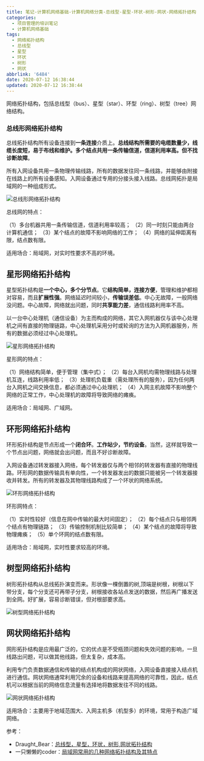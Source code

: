 ```yaml
---
title: 笔记-计算机网络基础-计算机网络分类-总线型-星型-环状-树形-网状-网络拓扑结构
categories:
  - 项目管理的培训笔记
  - 计算机网络基础
tags:
  - 网络拓扑结构
  - 总线型
  - 星型
  - 环状
  - 树形
  - 网状
abbrlink: '6484'
date: 2020-07-12 16:38:44
updated: 2020-07-12 16:38:44
---
```


网络拓扑结构，包括总线型（bus）、星型（star）、环型（ring）、树型（tree）网络结构。
  
<!-- more -->


### 总线形网络拓扑结构

总线拓扑结构所有设备连接到**一条连接**介质上。**总线结构所需要的电缆数量少，线缆长度短，易于布线和维护。多个结点共用一条传输信道，信道利用率高。但不找诊断故障**。

所有入网设备共用一条物理传输线路，所有的数据发往同一条线路，并能够由附接在线路上的所有设备感知。入网设备通过专用的分接头接入线路。总线网拓扑是局域网的一种组成形式。

![总线形网络拓扑结构](https://i.loli.net/2020/07/12/3wgjATJOfqPCHda.png)

总线网的特点：

（1）多台机器共用一条传输信道，信道利用率较高；
（2）同一时刻只能由两台计算机通信；
（3）某个结点的故障不影响网络的工作；
（4）网络的延伸距离有限，结点数有限。

适用场合：局域网，对实时性要求不高的环境。

## 星形网络拓扑结构

星型拓扑结构是**一个中心，多个分节点**。它**结构简单，连接方便**，管理和维护都相对容易，而且**扩展性强**。网络延迟时间较小，**传输误差低**。中心无故障，一般网络没问题。中心故障，网络就出问题，同时**共享能力差**，通信线路利用率不高。

以一台中心处理机（通信设备）为主而构成的网络，其它入网机器仅与该中心处理机之间有直接的物理链路，中心处理机采用分时或轮询的方法为入网机器服务，所有的数据必须经过中心处理机。

![星形网络拓扑结构](https://i.loli.net/2020/07/12/K19yJfDXEjAUFrS.png)

星形网的特点：

（1）网络结构简单，便于管理（集中式）；
（2）每台入网机均需物理线路与处理机互连，线路利用率低；
（3）处理机负载重（需处理所有的服务），因为任何两台入网机之间交换信息，都必须通过中心处理机；
（4）入网主机故障不影响整个网络的正常工作，中心处理机的故障将导致网络的瘫痪。

适用场合：局域网、广域网。

## 环形网络拓扑结构

环形拓扑结构是节点形成一个**闭合环**。**工作站少，节约设备**。当然，这样就导致一个节点出问题，网络就会出问题，而且不好诊断故障。

入网设备通过转发器接入网络，每个转发器仅与两个相邻的转发器有直接的物理线路。环形网的数据传输具有单向性，一个转发器发出的数据只能被另一个转发器接收并转发。所有的转发器及其物理线路构成了一个环状的网络系统。

![环形网络拓扑结构](https://i.loli.net/2020/07/12/HFmBQTt7ZUoDEA6.png)

环形网特点：

（1）实时性较好（信息在网中传输的最大时间固定）；
（2）每个结点只与相邻两个结点有物理链路；
（3）传输控制机制比较简单；
（4）某个结点的故障将导致物理瘫痪；
（5）单个环网的结点数有限。

适用场合：局域网，实时性要求较高的环境。

## 树型网络拓扑结构

树形拓扑结构从总线拓扑演变而来。形状像一棵倒置的树,顶端是树根，树根以下带分支，每个分支还可再带子分支，树根接收各站点发送的数据，然后再广播发送到全网。好扩展，容易诊断错误，但对根部要求高。

![树型网络拓扑结构](https://i.loli.net/2020/07/12/LQUgzSGchOadrC5.png)

## 网状网络拓扑结构

网形拓扑结构是应用最广泛的，它的优点是不受瓶颈问题和失效问题的影响，一旦线路出问题，可以做其他线路，但太复杂，成本高。

利用专门负责数据通信和传输的结点机构成的网状网络，入网设备直接接入结点机进行通信。网状网络通常利用冗余的设备和线路来提高网络的可靠性，因此，结点机可以根据当前的网络信息流量有选择地将数据发往不同的线路。

![网状网络拓扑结构](https://i.loli.net/2020/07/12/wtzcurPLQAGgEFN.png)

适用场合：主要用于地域范围大、入网主机多（机型多）的环境，常用于构造广域网络。 

参考：
- Draught_Bear：[总线型，星型，环状，树形,网状拓扑结构](https://blog.csdn.net/Draught_Bear/article/details/80784777)
- 一只懒懒的coder：[局域网常用的几种网络拓扑结构及其特点](https://blog.csdn.net/u011990285/article/details/30286785]https://blog.csdn.net/u011990285/article/details/30286785)

